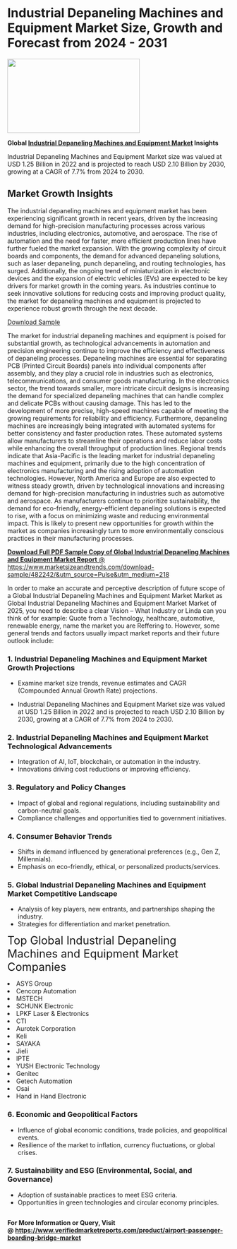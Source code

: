 <H1>Industrial Depaneling Machines and Equipment Market Size, Growth and Forecast from 2024 - 2031</H1><img class="aligncenter size-medium wp-image-584254" src="https://thirdeyenews.in/wp-content/uploads/2024/09/Global-Market-Research-300x168.jpeg" alt="" width="300" height="168" /><p><strong>Global&nbsp;<a href="https://www.marketsizeandtrends.com/download-sample/482242/&amp;utm_source=Pulse&amp;utm_medium=218">Industrial Depaneling Machines and Equipment Market</a> Insights</strong></p><p>Industrial Depaneling Machines and Equipment Market size was valued at USD 1.25 Billion in 2022 and is projected to reach USD 2.10 Billion by 2030, growing at a CAGR of 7.7% from 2024 to 2030.</p><p><h2>Market Growth Insights</h2> <p>The industrial depaneling machines and equipment market has been experiencing significant growth in recent years, driven by the increasing demand for high-precision manufacturing processes across various industries, including electronics, automotive, and aerospace. The rise of automation and the need for faster, more efficient production lines have further fueled the market expansion. With the growing complexity of circuit boards and components, the demand for advanced depaneling solutions, such as laser depaneling, punch depaneling, and routing technologies, has surged. Additionally, the ongoing trend of miniaturization in electronic devices and the expansion of electric vehicles (EVs) are expected to be key drivers for market growth in the coming years. As industries continue to seek innovative solutions for reducing costs and improving product quality, the market for depaneling machines and equipment is projected to experience robust growth through the next decade.</p> <p><a href="#">Download Sample</a></p> <p>The market for industrial depaneling machines and equipment is poised for substantial growth, as technological advancements in automation and precision engineering continue to improve the efficiency and effectiveness of depaneling processes. Depaneling machines are essential for separating PCB (Printed Circuit Boards) panels into individual components after assembly, and they play a crucial role in industries such as electronics, telecommunications, and consumer goods manufacturing. In the electronics sector, the trend towards smaller, more intricate circuit designs is increasing the demand for specialized depaneling machines that can handle complex and delicate PCBs without causing damage. This has led to the development of more precise, high-speed machines capable of meeting the growing requirements for reliability and efficiency. Furthermore, depaneling machines are increasingly being integrated with automated systems for better consistency and faster production rates. These automated systems allow manufacturers to streamline their operations and reduce labor costs while enhancing the overall throughput of production lines. Regional trends indicate that Asia-Pacific is the leading market for industrial depaneling machines and equipment, primarily due to the high concentration of electronics manufacturing and the rising adoption of automation technologies. However, North America and Europe are also expected to witness steady growth, driven by technological innovations and increasing demand for high-precision manufacturing in industries such as automotive and aerospace. As manufacturers continue to prioritize sustainability, the demand for eco-friendly, energy-efficient depaneling solutions is expected to rise, with a focus on minimizing waste and reducing environmental impact. This is likely to present new opportunities for growth within the market as companies increasingly turn to more environmentally conscious practices in their manufacturing processes.</p> <p><a href="#"></p><p><span class=""><strong>Download Full PDF Sample Copy of Global Industrial Depaneling Machines and Equipment Market Report</strong> @ <a href="https://www.marketsizeandtrends.com/download-sample/482242/&amp;utm_source=Pulse&amp;utm_medium=218" target="_blank">https://www.marketsizeandtrends.com/download-sample/482242/&amp;utm_source=Pulse&amp;utm_medium=218</a></span></p><p>In order to make an accurate and perceptive description of future scope of a Global&nbsp;Industrial Depaneling Machines and Equipment Market Market as Global&nbsp;Industrial Depaneling Machines and Equipment Market Market of 2025, you need to describe a clear Vision &ndash; What Industry or Linda can you think of for example: Quote from a Technology, healthcare, automotive, renewable energy, name the market you are Reffering to. However, some general trends and factors usually impact market reports and their future outlook include:</p><h3>1.&nbsp;<strong>Industrial Depaneling Machines and Equipment Market Growth Projections</strong></h3><ul><li>Examine market size trends, revenue estimates and CAGR (Compounded Annual Growth Rate) projections.</li><li><p>Industrial Depaneling Machines and Equipment Market size was valued at USD 1.25 Billion in 2022 and is projected to reach USD 2.10 Billion by 2030, growing at a CAGR of 7.7% from 2024 to 2030.</p></li></ul><h3>2.&nbsp;<strong>Industrial Depaneling Machines and Equipment Market Technological Advancements</strong></h3><ul><li>Integration of AI, IoT, blockchain, or automation in the industry.</li><li>Innovations driving cost reductions or improving efficiency.</li></ul><h3>3.&nbsp;<strong>Regulatory and Policy Changes</strong></h3><ul><li>Impact of global and regional regulations, including sustainability and carbon-neutral goals.</li><li>Compliance challenges and opportunities tied to government initiatives.</li></ul><h3>4.&nbsp;<strong>Consumer Behavior Trends</strong></h3><ul><li>Shifts in demand influenced by generational preferences (e.g., Gen Z, Millennials).</li><li>Emphasis on eco-friendly, ethical, or personalized products/services.</li></ul><h3>5.&nbsp;<strong>Global Industrial Depaneling Machines and Equipment Market Competitive Landscape</strong></h3><ul><li>Analysis of key players, new entrants, and partnerships shaping the industry.</li><li>Strategies for differentiation and market penetration.</li></ul><p data-pm-slice="1 1 []"><span style="color: inherit; font-family: inherit; font-size: 25px;">Top Global Industrial Depaneling Machines and Equipment Market Companies</span></p><div class="" data-test-id=""><p><li>ASYS Group</li><li> Cencorp Automation</li><li> MSTECH</li><li> SCHUNK Electronic</li><li> LPKF Laser & Electronics</li><li> CTI</li><li> Aurotek Corporation</li><li> Keli</li><li> SAYAKA</li><li> Jieli</li><li> IPTE</li><li> YUSH Electronic Technology</li><li> Genitec</li><li> Getech Automation</li><li> Osai</li><li> Hand in Hand Electronic</li></p></div><h3>6.&nbsp;<strong>Economic and Geopolitical Factors</strong></h3><ul><li>Influence of global economic conditions, trade policies, and geopolitical events.</li><li>Resilience of the market to inflation, currency fluctuations, or global crises.</li></ul><h3>7.&nbsp;<strong>Sustainability and ESG (Environmental, Social, and Governance)</strong></h3><ul><li>Adoption of sustainable practices to meet ESG criteria.</li><li>Opportunities in green technologies and circular economy principles.</li></ul><h2><strong style="font-size: 14px;">For More Information or Query, Visit @&nbsp;</strong><a style="background-color: #ffffff; font-size: 14px;" href="https://www.marketsizeandtrends.com/report/industrial-depaneling-machines-and-equipment-market/" target="_blank">https://www.verifiedmarketreports.com/product/airport-passenger-boarding-bridge-market</a></h2>

